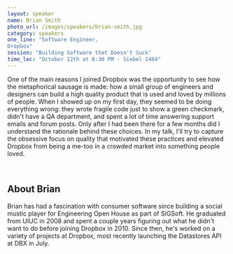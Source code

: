 ```yaml
---
layout: speaker
name: Brian Smith
photo_url: /images/speakers/brian-smith.jpg
category: speakers
one_line: "Software Engineer,
Dropbox"
session: "Building Software that Doesn't Suck"
time_loc: "October 12th at 6:30 PM - Siebel 1404"
---
```




One of the main reasons I joined Dropbox was the opportunity to see how the metaphorical sausage is made: how a small group of engineers and designers can build a high quality product that is used and loved by millions of people. When I showed up on my first day, they seemed to be doing everything wrong: they wrote fragile code just to show a green checkmark, didn't have a QA department, and spent a lot of time answering support emails and forum posts. Only after I had been there for a few months did I understand the rationale behind these choices. In my talk, I'll try to capture the obsessive focus on quality that motivated these practices and elevated Dropbox from being a me-too in a crowded market into something people loved.

<br/>

## About Brian

Brian has had a fascination with consumer software since building a
social mustic player for Engineering Open House as part of SIGSoft. He
graduated from UIUC in 2008 and spent a couple years figuring out what
he didn't want to do before joining Dropbox in 2010. Since then, he's
worked on a variety of projects at Dropbox, most recently launching
the Datastores API at DBX in July.

